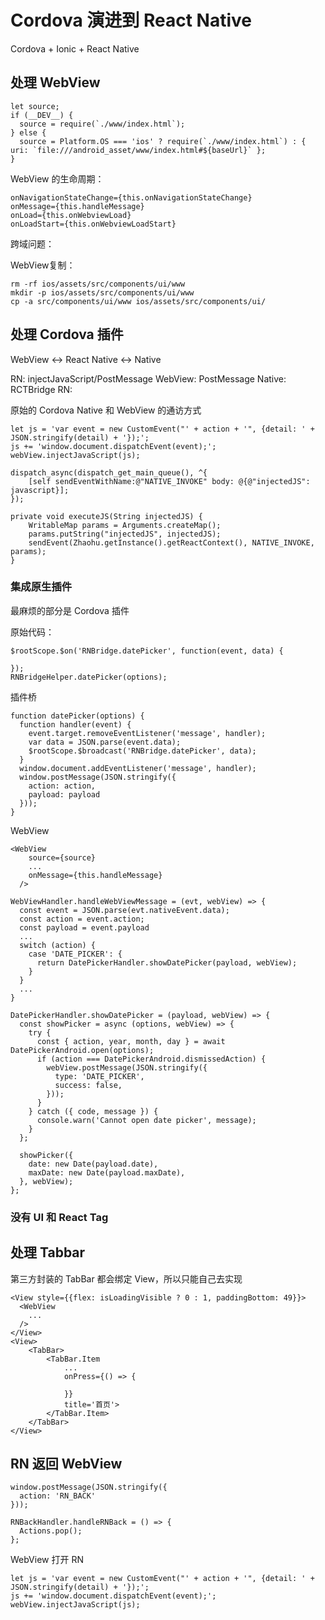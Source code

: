 Cordova 演进到 React Native
===

Cordova + Ionic + React Native


处理 WebView
---

```
let source;
if (__DEV__) {
  source = require(`./www/index.html`);
} else {
  source = Platform.OS === 'ios' ? require(`./www/index.html`) : { uri: `file:///android_asset/www/index.html#${baseUrl}` };
}
```

WebView 的生命周期：

```
onNavigationStateChange={this.onNavigationStateChange}
onMessage={this.handleMessage}
onLoad={this.onWebviewLoad}
onLoadStart={this.onWebviewLoadStart}
```

跨域问题：



WebView复制：

```
rm -rf ios/assets/src/components/ui/www
mkdir -p ios/assets/src/components/ui/www
cp -a src/components/ui/www ios/assets/src/components/ui/
```

处理 Cordova 插件
---

WebView <-> React Native <-> Native

RN: injectJavaScript/PostMessage
WebView: PostMessage
Native: RCTBridge
RN:

原始的 Cordova Native 和 WebView 的通访方式 

```
let js = 'var event = new CustomEvent("' + action + '", {detail: ' + JSON.stringify(detail) + '});';
js += 'window.document.dispatchEvent(event);';
webView.injectJavaScript(js);
```    

```
dispatch_async(dispatch_get_main_queue(), ^{
    [self sendEventWithName:@"NATIVE_INVOKE" body: @{@"injectedJS": javascript}];
});
```    

```
private void executeJS(String injectedJS) {
    WritableMap params = Arguments.createMap();
    params.putString("injectedJS", injectedJS);
    sendEvent(Zhaohu.getInstance().getReactContext(), NATIVE_INVOKE, params);
}
```    

### 集成原生插件

最麻烦的部分是 Cordova 插件

原始代码：

```
$rootScope.$on('RNBridge.datePicker', function(event, data) {

});
RNBridgeHelper.datePicker(options);
```

插件桥

```
function datePicker(options) {
  function handler(event) {
    event.target.removeEventListener('message', handler);
    var data = JSON.parse(event.data);
    $rootScope.$broadcast('RNBridge.datePicker', data);
  }
  window.document.addEventListener('message', handler);
  window.postMessage(JSON.stringify({
    action: action,
    payload: payload
  }));
}
```

WebView

```
<WebView
    source={source}
    ...
    onMessage={this.handleMessage}
  />
```          

```
WebViewHandler.handleWebViewMessage = (evt, webView) => {
  const event = JSON.parse(evt.nativeEvent.data);
  const action = event.action;
  const payload = event.payload
  ...
  switch (action) {
    case 'DATE_PICKER': {
      return DatePickerHandler.showDatePicker(payload, webView);
    }
  }
  ...
}
```

```
DatePickerHandler.showDatePicker = (payload, webView) => {
  const showPicker = async (options, webView) => {
    try {
      const { action, year, month, day } = await DatePickerAndroid.open(options);
      if (action === DatePickerAndroid.dismissedAction) {
        webView.postMessage(JSON.stringify({
          type: 'DATE_PICKER',
          success: false,
        }));
      }
    } catch ({ code, message }) {
      console.warn('Cannot open date picker', message);
    }
  };

  showPicker({
    date: new Date(payload.date),
    maxDate: new Date(payload.maxDate),
  }, webView);
};
```

### 没有 UI 和 React Tag


处理 Tabbar
---

第三方封装的 TabBar 都会绑定 View，所以只能自己去实现

```
<View style={{flex: isLoadingVisible ? 0 : 1, paddingBottom: 49}}>
  <WebView
    ...
  />
</View>
<View>
    <TabBar>
        <TabBar.Item
            ...
            onPress={() => {

            }}
            title='首页'>
        </TabBar.Item>
    </TabBar>
</View>
```

RN 返回 WebView
---

```
window.postMessage(JSON.stringify({
  action: 'RN_BACK'
}));
```

```
RNBackHandler.handleRNBack = () => {
  Actions.pop();
};
```

WebView 打开 RN

```
let js = 'var event = new CustomEvent("' + action + '", {detail: ' + JSON.stringify(detail) + '});';
js += 'window.document.dispatchEvent(event);';
webView.injectJavaScript(js);
```




